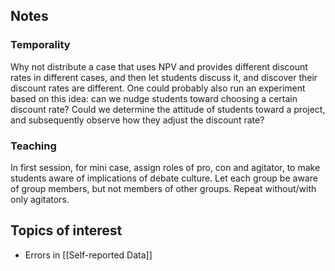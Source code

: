 ## Notes

### Temporality
Why not distribute a case that uses NPV and provides different discount rates in different cases, and then let students discuss it, and discover their discount rates are different. One could probably also run an experiment based on this idea: can we nudge students toward choosing a certain discount rate? Could we determine the attitude of students toward a project, and subsequently observe how they adjust the discount rate?

### Teaching
In first session, for mini case, assign roles of pro, con and agitator, to make students aware of implications of debate culture. Let each group be aware of group members, but not members of other groups. Repeat without/with only agitators. 

## Topics of interest
* Errors in [[Self-reported Data]]